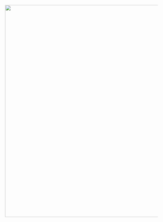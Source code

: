 <div align="center">
  <img src="![imagem_2022-02-22_140518](https://user-images.githubusercontent.com/63881771/155181960-60d809c6-c732-431a-8d55-2e5881f8ac0e.png)" width="700px" />
</div>
